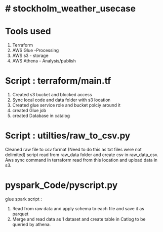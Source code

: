 # # stockholm_weather_usecase

# Tools used
1. Terraform
2. AWS Glue -Processing
3. AWS s3 - storage
4. AWS Athena - Analysis/publish

# Script : terraform/main.tf
1. Created s3 bucket and blocked access
2. Sync local code and data folder with s3 location
3. Created glue service role and bucket polciy around it
4. created Glue job
5. created Database in catalog

# Script : utilties/raw_to_csv.py
Cleaned raw file to csv format (Need to do this as txt files were not delimited)
script read from raw_data folder and create csv in raw_data_csv. Aws sync command in terraform read from this location and upload data in s3.

# pyspark_Code/pyscript.py
 glue spark script :
1. Read from raw data and apply schema to each file and save it as parquet
2. Merge and read data as 1 dataset and create table in Catlog to be queried by athena.


